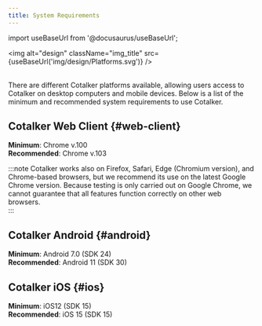 ```yaml
---
title: System Requirements
---
```

import useBaseUrl from '@docusaurus/useBaseUrl'; 

<img alt="design" className="img_title" src={useBaseUrl('img/design/Platforms.svg')} />
<br/>
<br/>

There are different Cotalker platforms available, allowing users access to Cotalker on desktop computers and mobile devices. Below is a list of the minimum and recommended system requirements to use Cotalker. 

## Cotalker Web Client {#web-client}
**Minimum**: Chrome v.100  
**Recommended**: Chrome v.103

:::note
Cotalker works also on Firefox, Safari, Edge (Chromium version), and Chrome-based browsers, but we recommend its use on the latest Google Chrome version. Because testing is only carried out on Google Chrome, we cannot guarantee that all features function correctly on other web browsers.  
:::

## Cotalker Android {#android}
**Minimum**: Android 7.0 (SDK 24)  
**Recommended**: Android 11 (SDK 30)  

## Cotalker iOS {#ios}
**Minimum**: iOS12 (SDK 15)  
**Recommended**: iOS 15 (SDK 15)  
